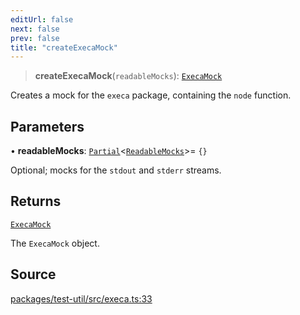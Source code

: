 ```yaml
---
editUrl: false
next: false
prev: false
title: "createExecaMock"
---
```


> **createExecaMock**(`readableMocks`): [`ExecaMock`](/api/midnight-smoker/test-util/execa/interfaces/execamock/)

Creates a mock for the `execa` package, containing the `node` function.

## Parameters

• **readableMocks**: [`Partial`]( https://www.typescriptlang.org/docs/handbook/utility-types.html#partialtype )\<[`ReadableMocks`](/api/midnight-smoker/test-util/execa/interfaces/readablemocks/)\>= `{}`

Optional; mocks for the `stdout` and `stderr` streams.

## Returns

[`ExecaMock`](/api/midnight-smoker/test-util/execa/interfaces/execamock/)

The `ExecaMock` object.

## Source

[packages/test-util/src/execa.ts:33](https://github.com/boneskull/midnight-smoker/blob/417858b/packages/test-util/src/execa.ts#L33)
